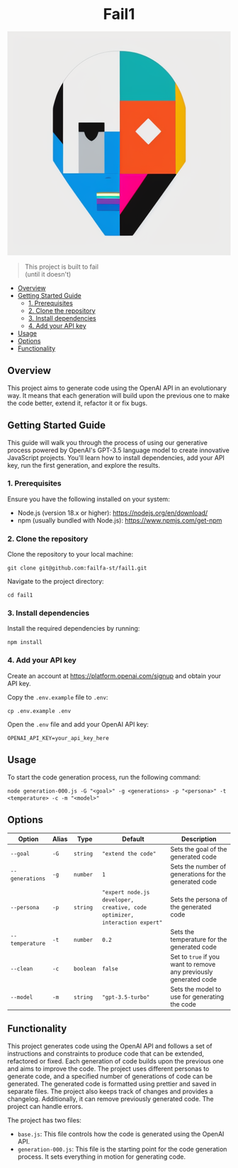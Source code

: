 <h1 align="center"><big>Fail1</big></h1>

<p align="center"><img src="assets/logo.png" alt="logo"/></p>

> This project is built to fail  
> (until it doesn't)

<!-- toc -->

- [Overview](#overview)
- [Getting Started Guide](#getting-started-guide)
  - [1. Prerequisites](#1-prerequisites)
  - [2. Clone the repository](#2-clone-the-repository)
  - [3. Install dependencies](#3-install-dependencies)
  - [4. Add your API key](#4-add-your-api-key)
- [Usage](#usage)
- [Options](#options)
- [Functionality](#functionality)

<!-- tocstop -->

## Overview

This project aims to generate code using the OpenAI API in an evolutionary way. It means that each
generation will build upon the previous one to make the code better, extend it, refactor it or fix
bugs.

## Getting Started Guide

This guide will walk you through the process of using our generative process powered by OpenAI's
GPT-3.5 language model to create innovative JavaScript projects. You'll learn how to install
dependencies, add your API key, run the first generation, and explore the results.

### 1. Prerequisites

Ensure you have the following installed on your system:

- Node.js (version 18.x or higher): https://nodejs.org/en/download/
- npm (usually bundled with Node.js): https://www.npmjs.com/get-npm

### 2. Clone the repository

Clone the repository to your local machine:

```shell
git clone git@github.com:failfa-st/fail1.git
```

Navigate to the project directory:

```shell
cd fail1
```

### 3. Install dependencies

Install the required dependencies by running:

```shell
npm install
```

### 4. Add your API key

Create an account at https://platform.openai.com/signup and obtain your API key.

Copy the `.env.example` file to `.env`:

```shell
cp .env.example .env
```

Open the `.env` file and add your OpenAI API key:

```shell
OPENAI_API_KEY=your_api_key_here
```

## Usage

To start the code generation process, run the following command:

```shell
node generation-000.js -G "<goal>" -g <generations> -p "<persona>" -t <temperature> -c -m "<model>"
```

## Options

| Option          | Alias | Type      | Default                                                                    | Description                                                       |
| --------------- | ----- | --------- | -------------------------------------------------------------------------- | ----------------------------------------------------------------- |
| `--goal`        | `-G`  | `string`  | `"extend the code"`                                                        | Sets the goal of the generated code                               |
| `--generations` | `-g`  | `number`  | `1`                                                                        | Sets the number of generations for the generated code             |
| `--persona`     | `-p`  | `string`  | `"expert node.js developer, creative, code optimizer, interaction expert"` | Sets the persona of the generated code                            |
| `--temperature` | `-t`  | `number`  | `0.2`                                                                      | Sets the temperature for the generated code                       |
| `--clean`       | `-c`  | `boolean` | `false`                                                                    | Set to `true` if you want to remove any previously generated code |
| `--model`       | `-m`  | `string`  | `"gpt-3.5-turbo"`                                                          | Sets the model to use for generating the code                     |

## Functionality

This project generates code using the OpenAI API and follows a set of instructions and constraints
to produce code that can be extended, refactored or fixed. Each generation of code builds upon the
previous one and aims to improve the code. The project uses different personas to generate code, and
a specified number of generations of code can be generated. The generated code is formatted using
prettier and saved in separate files. The project also keeps track of changes and provides a
changelog. Additionally, it can remove previously generated code. The project can handle errors.

The project has two files:

- `base.js`: This file controls how the code is generated using the OpenAI API.
- `generation-000.js`: This file is the starting point for the code generation process. It sets
  everything in motion for generating code.
